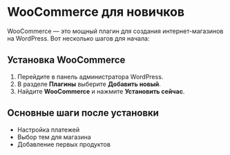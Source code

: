 # WooCommerce для новичков

WooCommerce — это мощный плагин для создания интернет-магазинов на WordPress. Вот несколько шагов для начала:

## Установка WooCommerce

1. Перейдите в панель администратора WordPress.
2. В разделе **Плагины** выберите **Добавить новый**.
3. Найдите **WooCommerce** и нажмите **Установить сейчас**.

## Основные шаги после установки

- Настройка платежей
- Выбор тем для магазина
- Добавление первых продуктов
